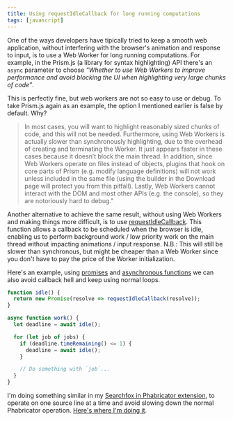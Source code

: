 ```yaml
---
title: Using requestIdleCallback for long running computations
tags: [javascript]
---
```


One of the ways developers have tipically tried to keep a smooth web application, without interfering with the browser's animation and response to input, is to use a Web Worker for long running computations. For example, in the Prism.js (a library for syntax highlighting) API there's an `async` parameter to choose <cite>&ldquo;Whether to use Web Workers to improve performance and avoid blocking the UI when highlighting very large chunks of code&rdquo;</cite>.

This is perfectly fine, but web workers are not so easy to use or debug. To take Prism.js again as an example, the option I mentioned earlier is false by default. Why?
> In most cases, you will want to highlight reasonably sized chunks of code, and this will not be needed. Furthermore, using Web Workers is actually slower than synchronously highlighting, due to the overhead of creating and terminating the Worker. It just appears faster in these cases because it doesn’t block the main thread. In addition, since Web Workers operate on files instead of objects, plugins that hook on core parts of Prism (e.g. modify language definitions) will not work unless included in the same file (using the builder in the Download page will protect you from this pitfall). Lastly, Web Workers cannot interact with the DOM and most other APIs (e.g. the console), so they are notoriously hard to debug."

Another alternative to achieve the same result, without using Web Workers and making things more difficult, is to use [requestIdleCallback](https://developer.mozilla.org/docs/Web/API/Window/requestIdleCallback). This function allows a callback to be scheduled when the browser is idle, enabling us to perform background work / low priority work on the main thread without impacting animations / input response. N.B.: This will still be slower than synchronous, but might be cheaper than a Web Worker since you don't have to pay the price of the Worker initialization.

Here's an example, using [promises](https://developer.mozilla.org/docs/Web/JavaScript/Reference/Global_Objects/Promise) and [asynchronous functions](https://developer.mozilla.org/docs/Web/JavaScript/Reference/Statements/async_function) we can also avoid callback hell and keep using normal loops.

```javascript
function idle() {
  return new Promise(resolve => requestIdleCallback(resolve));
}

async function work() {
  let deadline = await idle();

  for (let job of jobs) {
    if (deadline.timeRemaining() <= 1) {
      deadline = await idle();
    }

    // Do something with `job`...
  }
}
```

I'm doing something similar in my [Searchfox in Phabricator extension](https://addons.mozilla.org/it/firefox/addon/searchfox-phabricator/), to operate on one source line at a time and avoid slowing down the normal Phabricator operation. [Here's where I'm doing it](https://github.com/marco-c/mozsearch-phabricator-addon/blob/9cc24d3d104940863aed1adf417ad41b8aaffdfe/phabricator.js#L161).
